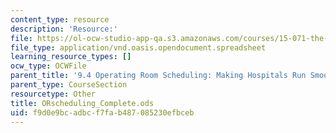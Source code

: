 ```yaml
---
content_type: resource
description: 'Resource:'
file: https://ol-ocw-studio-app-qa.s3.amazonaws.com/courses/15-071-the-analytics-edge-spring-2017/f9d0e9bcadbcf7fab487085230efbceb_ORscheduling_Complete.ods
file_type: application/vnd.oasis.opendocument.spreadsheet
learning_resource_types: []
ocw_type: OCWFile
parent_title: '9.4 Operating Room Scheduling: Making Hospitals Run Smoothly  (Recitation)'
parent_type: CourseSection
resourcetype: Other
title: ORscheduling_Complete.ods
uid: f9d0e9bc-adbc-f7fa-b487-085230efbceb
---
```

